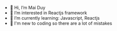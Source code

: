 - 👋 Hi, I’m Mai Duy
- 👀 I’m interested in Reactjs framework
- 🌱 I’m currently learning: Javascript, Reactjs
- 💞️ I'm new to coding so there are a lot of mistakes


<!---
Maiduy0311/Maiduy0311 is a ✨ special ✨ repository because its `README.md` (this file) appears on your GitHub profile.
You can click the Preview link to take a look at your changes.
--->
